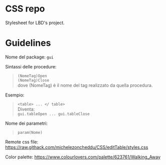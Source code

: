 # CSS repo
Stylesheet for LBD's project.


# Guidelines

Nome del package: `gui`

Sintassi delle procedure:<br />
  >`(NomeTag)Open`<br />
  `(NomeTag)Close`<br />
dove (NomeTag) è il nome del tag realizzato da quella procedura.

Esempio:
  >`<table>
  ...
  </ table>`<br />
Diventa:<br />
  >`gui.tableOpen
  ...
  gui.tableClose`<br />

Nome dei parametri:<br />
>`param(Nome)`

Remote css file: https://raw.githack.com/michelezoncheddu/CSS/editTable/styles.css

Color palette: https://www.colourlovers.com/palette/623761/Walking_Away

